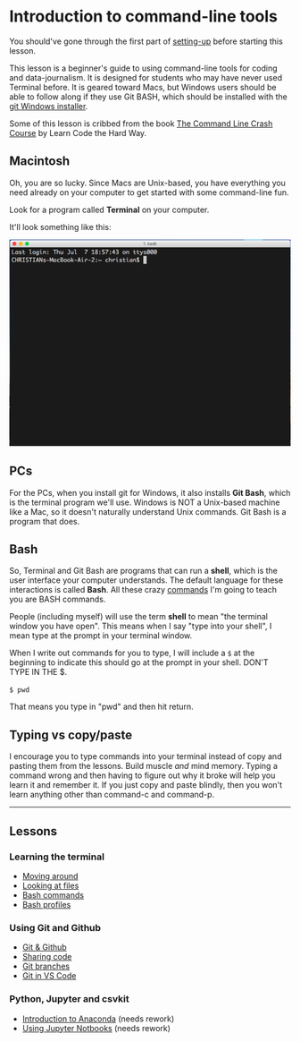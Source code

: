 # Introduction to command-line tools

You should've gone through the first part of [setting-up](https://github.com/utdata/setting-up) before starting this lesson.

This lesson is a beginner's guide to using command-line tools for coding and data-journalism. It is designed for students who may have never used Terminal before. It is geared toward Macs, but Windows users should be able to follow along if they use Git BASH, which should be installed with the [git Windows installer](https://git-scm.com/download/).

Some of this lesson is cribbed from the book [The Command Line Crash Course](http://cli.learncodethehardway.org/book/) by Learn Code the Hard Way.

## Macintosh

Oh, you are so lucky. Since Macs are Unix-based, you have everything you need already on your computer to get started with some command-line fun.

Look for a program called **Terminal** on your computer.

It'll look something like this:

![Terminal](images/iterm2-start.png)

## PCs

For the PCs, when you install git for Windows, it also installs  **Git Bash**, which is the terminal program we'll use. Windows is NOT a Unix-based machine like a Mac, so it doesn't naturally understand Unix commands. Git Bash is a program that does.

## Bash

So, Terminal and Git Bash are programs that can run a **shell**, which is the user interface your computer understands. The default language for these interactions is called **Bash**. All these crazy [commands](lectures/Commands.md) I'm going to teach you are BASH commands.

People (including myself) will use the term **shell** to mean "the terminal window you have open". This means when I say "type into your shell", I mean type at the prompt in your terminal window.

When I write out commands for you to type, I will include a `$` at the beginning to indicate this should go at the prompt in your shell. DON'T TYPE IN THE $.

`$ pwd`

That means you type in "pwd" and then hit return.

## Typing vs copy/paste

I encourage you to type commands into your terminal instead of copy and pasting them from the lessons. Build muscle _and_ mind memory. Typing a command wrong and then having to figure out why it broke will help you learn it and remember it. If you just copy and paste blindly, then you won't learn anything other than command-c and command-p.

---
## Lessons

### Learning the terminal

* [Moving around](lectures/bash/moving-around.md)
* [Looking at files](lectures/bash/looking-at-files.md)
* [Bash commands](lectures/bash/bash-commands.md)
* [Bash profiles](lectures/bash/bash-profiles.md)

### Using Git and Github

* [Git & Github](lectures/git/gitting-started.md)
* [Sharing code](lectures/git/git-clone.md)
* [Git branches](lectures/git/git-branch.md)
* [Git in VS Code](lectures/git/git-vscode.md)

### Python, Jupyter and csvkit

* [Introduction to Anaconda](lectures/python/intro-anaconda.md) (needs rework)
* [Using Jupyter Notbooks](lectures/python/using-jupyter.md) (needs rework)